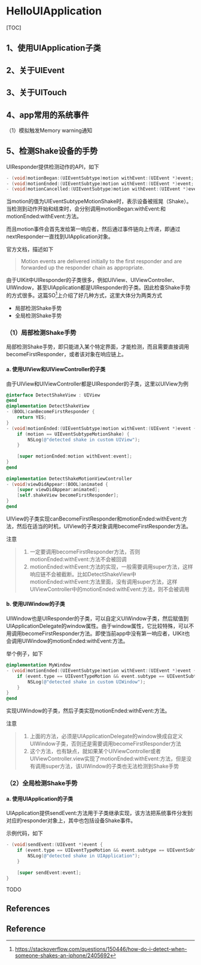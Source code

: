 # HelloUIApplication
[TOC]



## 1、使用UIApplication子类



## 2、关于UIEvent



## 3、关于UITouch





## 4、app常用的系统事件

（1）模拟触发Memory warning通知





## 5、检测Shake设备的手势

UIResponder提供检测动作的API，如下

```objective-c
- (void)motionBegan:(UIEventSubtype)motion withEvent:(UIEvent *)event;
- (void)motionEnded:(UIEventSubtype)motion withEvent:(UIEvent *)event;
- (void)motionCancelled:(UIEventSubtype)motion withEvent:(UIEvent *)event;
```

当motion的值为UIEventSubtypeMotionShake时，表示设备被摇晃（Shake）。当检测到动作开始和结束时，会分别调用motionBegan:withEvent:和motionEnded:withEvent:方法。

而且motion事件会首先发给第一响应者，然后通过事件链向上传递，即通过nextResponder一直找到UIApplication对象。

官方文档，描述如下

> Motion events are delivered initially to the first responder and are forwarded up the responder chain as appropriate.



由于UIKit中UIResponder的子类很多，例如UIView、UIViewController、UIWindow，甚至UIApplication都是UIResponder的子类。因此检查Shake手势的方式很多。这篇SO[^1]上介绍了好几种方式，这里大体分为两类方式

* 局部检测Shake手势
* 全局检测Shake手势



### （1）局部检测Shake手势

局部检测Shake手势，即只能进入某个特定界面，才能检测，而且需要直接调用becomeFirstResponder，或者该对象在响应链上。



#### a. 使用UIView和UIViewController的子类

由于UIView和UIViewController都是UIResponder的子类，这里以UIView为例

```objective-c
@interface DetectShakeView : UIView
@end
@implementation DetectShakeView
- (BOOL)canBecomeFirstResponder {
    return YES;
}
- (void)motionEnded:(UIEventSubtype)motion withEvent:(UIEvent *)event {
    if (motion == UIEventSubtypeMotionShake) {
        NSLog(@"detected shake in custom UIView");
    }
    
    [super motionEnded:motion withEvent:event];
}
@end
  
@implementation DetectShakeMotionViewController
- (void)viewDidAppear:(BOOL)animated {
    [super viewDidAppear:animated];
    [self.shakeView becomeFirstResponder];
}
@end
```

UIView的子类实现canBecomeFirstResponder和motionEnded:withEvent:方法，然后在适当的时机，UIView的子类对象调用becomeFirstResponder方法。

注意

> 1. 一定要调用becomeFirstResponder方法，否则motionEnded:withEvent:方法不会被回调
> 2. motionEnded:withEvent:方法的实现，一般需要调用super方法，这样响应链不会被截断。比如DetectShakeView中motionEnded:withEvent:方法里面，没有调用super方法，这样UIViewController中的motionEnded:withEvent:方法，则不会被调用



#### b. 使用UIWindow的子类

​      UIWindow也是UIResponder的子类，可以自定义UIWindow子类，然后赋值到UIApplicationDelegate的window属性。由于window属性，它比较特殊，可以不用调用becomeFirstResponder方法。即使当前app中没有第一响应者，UIKit也会调用UIWindow的motionEnded:withEvent:方法。

举个例子，如下

```objective-c
@implementation MyWindow
- (void)motionEnded:(UIEventSubtype)motion withEvent:(UIEvent *)event {
    if (event.type == UIEventTypeMotion && event.subtype == UIEventSubtypeMotionShake) {
        NSLog(@"detected shake in custom UIWindow");
    }
}
@end
```

实现UIWindow的子类，然后子类实现motionEnded:withEvent:方法。

注意

> 1. 上面的方法，必须是UIApplicationDelegate的window换成自定义UIWindow子类，否则还是需要调用becomeFirstResponder方法
> 2. 这个方法，也有缺点，就如果某个UIViewController或者UIViewController.view实现了motionEnded:withEvent:方法，但是没有调用super方法，该UIWindow的子类也无法检测到Shake手势



### （2）全局检测Shake手势



#### a. 使用UIApplication的子类

UIApplication提供sendEvent:方法用于子类继承实现，该方法把系统事件分发到对应的responder对象上，其中也包括设备Shake事件。

示例代码，如下

```objective-c
- (void)sendEvent:(UIEvent *)event {
    if (event.type == UIEventTypeMotion && event.subtype == UIEventSubtypeMotionShake) {
        NSLog(@"detected shake in UIApplication");
    }
    
    [super sendEvent:event];
}
```

TODO





## References

[^1]:https://stackoverflow.com/questions/150446/how-do-i-detect-when-someone-shakes-an-iphone/2405692











## Reference






